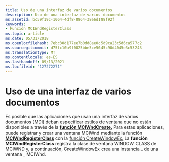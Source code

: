```yaml
---
title: Uso de una interfaz de varios documentos
description: Uso de una interfaz de varios documentos
ms.assetid: bc59f19c-1064-4df8-8864-38e6d188f92f
keywords:
- Función MCIWndRegisterClass
ms.topic: article
ms.date: 05/31/2018
ms.openlocfilehash: 7ebc30d177ee7b0dd8ae0c5d9ca23c5d6ca577c2
ms.sourcegitcommit: d75fc10b9f0825bbe5ce5045c90d4045e3c53243
ms.translationtype: MT
ms.contentlocale: es-ES
ms.lasthandoff: 09/13/2021
ms.locfileid: "127272271"
---
```

# <a name="using-a-multiple-document-interface"></a>Uso de una interfaz de varios documentos

Es posible que las aplicaciones que usan una interfaz de varios documentos (MDI) deban especificar estilos de ventana que no están disponibles a través de la [**función MCIWndCreate.**](/windows/desktop/api/Vfw/nf-vfw-mciwndcreatea) Para estas aplicaciones, puede registrar y crear una ventana MCIWnd mediante la función [**MCIWndRegisterClass**](/windows/desktop/api/Vfw/nf-vfw-mciwndregisterclass) con la [función CreateWindowEx.](/windows/win32/api/winuser/nf-winuser-createwindowexa) La **función MCIWndRegisterClass** registra la clase de ventana WINDOW CLASS de MCIWND y, a continuación, CreateWindowEx crea una instancia \_ de una ventana \_ MCIWnd. 

 

 